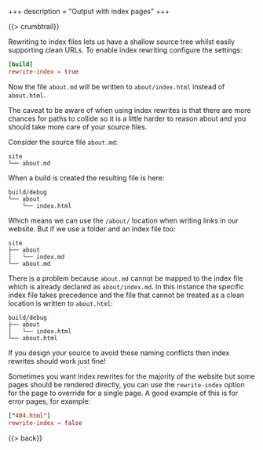 +++
description = "Output with index pages"
+++

{{> crumbtrail}}

Rewriting to index files lets us have a shallow source tree whilst easily supporting clean URLs. To enable index rewriting configure the settings:

```toml
[build]
rewrite-index = true
```

Now the file `about.md` will be written to `about/index.html` instead of `about.html`.

The caveat to be aware of when using index rewrites is that there are more chances for paths to collide so it is a little harder to reason about and you should take more care of your source files.

Consider the source file `about.md`:

```text
site
└── about.md
```

When a build is created the resulting file is here:

```text
build/debug
└── about
    └── index.html
```

Which means we can use the `/about/` location when writing links in our website. But if we use a folder and an index file too:

```text
site
├── about
│   └── index.md
└── about.md
```

There is a problem because `about.md` cannot be mapped to the index file which is already declared as `about/index.md`. In this instance the specific index file takes precedence and the file that cannot be treated as a clean location is written to `about.html`:

```text
build/debug
├── about
│   └── index.html
└── about.html
```

If you design your source to avoid these naming conflicts then index rewrites should work just fine!

Sometimes you want index rewrites for the majority of the website but some pages should be rendered directly, you can use the `rewrite-index` option for the page to override for a single page. A good example of this is for error pages, for example:

```toml
["404.html"]
rewrite-index = false
```

{{> back}}
